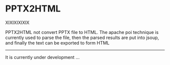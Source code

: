 # PPTX2HTML


XIXIXIXIXIX

PPTX2HTML not convert PPTX file to HTML. The apache poi technique is currently used to parse the file, then the parsed results are put into jsoup, and finally the text can be exported to form HTML 


-------

It is currently under development ...
